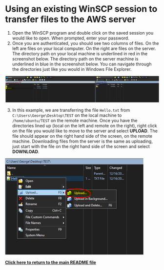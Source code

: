 # Using an existing WinSCP session to transfer files to the AWS server

1. Open the WinSCP program and double click on the saved session you would like to open. When prompted, enter your password. 
2. Once you are authenticated, you should see two columns of files. On the left are files on your local computer. On the right are files on the server. The directory path on your local machine is underlined in red in the screenshot below. The directory path on the server machine is underlined in blue in the screenshot below. You can navigate through the directories just like you would in Windows File Explorer.

![winSCP3.PNG](/SupportingFiles/WinSCP3.PNG)

3. In this example, we are transferring the file `Hello.txt` from `C:\Users\George\Desktop\TEST` on the local machine to `/home/ubuntu/TEST` on the remote machine. Once you have the directories lined up (local on the left and remote on the right), right click on the file you would like to move to the server and select **UPLOAD**. The file should appear on the right hand side of the screen, on the remote machine. Downloading files from the server is the same as uploading, just start with the file on the right hand side of the screen and select **DOWNLOAD**. 

![winSCP4.PNG](/SupportingFiles/WinSCP4.PNG)


[**Click here to return to the main README file**](/README.md)
